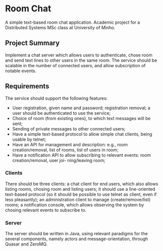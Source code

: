 # Room Chat

A simple text-based room chat application. Academic project for a Distributed Systems MSc class at University of Minho.

## Project Summary

Implement a chat server which allows users to authenticate, chose room and send text lines to other users in the same room. The service should be scalable in the number of connected users, and allow subscription of notable events.

## Requirements

The service should support the following features:

* User registration, given name and password; registration removal; a user should be authenticated to use the service;
* Choice of room (from existing ones), to which text messages will be sent;
* Sending of private messages to other connected users;
* Have a simple text-based protocol to allow simple chat clients, being usable by telnet;
* Have an API for management and description: e.g., room creation/removal, list of rooms, list of users in room;
* Have a notification API to allow subscribing to relevant events: room creation/removal, user joi- ning/leaving room;

### Clients

There should be three clients: a chat client for end users, which also allows listing rooms, chosing room and listing users; it should use a line-oriented text-based protocol (so it should be possible to use telnet as client, even if less pleasantly); an administration client to manage (create/remove/list) rooms; a notification console, which allows observing the system by chosing relevant events to subscribe to.

### Server

The server should be written in Java, using relevant paradigms for the several components, namely actors and message-orientation, through Quasar and ZeroMQ.

